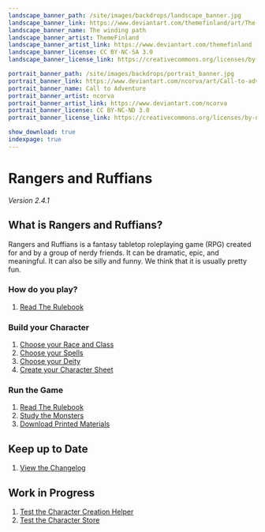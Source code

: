 ```yaml
---
landscape_banner_path: /site/images/backdrops/landscape_banner.jpg
landscape_banner_link: https://www.deviantart.com/themefinland/art/The-winding-path-commission-800945478
landscape_banner_name: The winding path
landscape_banner_artist: ThemeFinland
landscape_banner_artist_link: https://www.deviantart.com/themefinland
landscape_banner_license: CC BY-NC-SA 3.0
landscape_banner_license_link: https://creativecommons.org/licenses/by-nc-sa/3.0/

portrait_banner_path: /site/images/backdrops/portrait_banner.jpg
portrait_banner_link: https://www.deviantart.com/ncorva/art/Call-to-adventure-664775437
portrait_banner_name: Call to Adventure
portrait_banner_artist: ncorva
portrait_banner_artist_link: https://www.deviantart.com/ncorva
portrait_banner_license: CC BY-NC-ND 3.0
portrait_banner_license_link: https://creativecommons.org/licenses/by-nc-nd/3.0/

show_download: true
indexpage: true
---
```

<script type="module">
import {Workbox, messageSW} from 'https://storage.googleapis.com/workbox-cdn/releases/5.1.2/workbox-window.prod.mjs';

function createUIPrompt(opts) {
  if (confirm('Hey, it looks like you have an old version of the RnR site cached. Would you like to update it?')) {
     opts.onAccept()
  }
}

if ('serviceWorker' in navigator) {
  const wb = new Workbox('/service_worker.js');
  console.log("true");
  let registration;

  const showSkipWaitingPrompt = (event) => {
    // `event.wasWaitingBeforeRegister` will be false if this is
    // the first time the updated service worker is waiting.
    // When `event.wasWaitingBeforeRegister` is true, a previously
    // updated service worker is still waiting.
    // You may want to customize the UI prompt accordingly.

    // Assumes your app has some sort of prompt UI element
    // that a user can either accept or reject.
    const prompt = createUIPrompt({
      onAccept: async () => {
        // Assuming the user accepted the update, set up a listener
        // that will reload the page as soon as the previously waiting
        // service worker has taken control.
        wb.addEventListener('controlling', (event) => {
          window.location.reload();
        });

        if (registration && registration.waiting) {
          // Send a message to the waiting service worker,
          // instructing it to activate.
          // Note: for this to work, you have to add a message
          // listener in your service worker. See below.
          messageSW(registration.waiting, {type: 'SKIP_WAITING'});
        }
      },

      onReject: () => {
        prompt.dismiss();
      }
    });
  };

  // Add an event listener to detect when the registered
  // service worker has installed but is waiting to activate.
  wb.addEventListener('waiting', showSkipWaitingPrompt);
  wb.addEventListener('externalwaiting', showSkipWaitingPrompt);

  wb.register().then((r) => registration = r);
}
</script>

# Rangers and Ruffians
_Version 2.4.1_


## What is Rangers and Ruffians?
Rangers and Ruffians
is a fantasy tabletop roleplaying game (RPG) created for and by a group of
nerdy friends. It can be dramatic, epic, and meaningful.
It can also be silly and funny. We think that it is usually pretty fun.

### How do you play?
1. [Read The Rulebook](/site/pages/GENERATED/Rulebook.md)


### Build your Character
1. [Choose your Race and Class](/site/pages/GENERATED/Compendium_of_Character_Creation.md)
2. [Choose your Spells](site/pages/GENERATED/Tome_of_the_Ancients.md)
3. [Choose your Deity](site/pages/GENERATED/Book_of_Lore.md)
4. [Create your Character Sheet](site/pages/character_sheet.html)


### Run the Game
1. [Read The Rulebook](/site/pages/GENERATED/Rulebook.md)
2. [Study the Monsters](site/pages/GENERATED/Book_of_Known_Beasts.md)
3. [Download Printed Materials](site/pages/GENERATED/Printed_Materials.md)


## Keep up to Date
1. [View the Changelog](site/pages/GENERATED/Changelog.md)


## Work in Progress
1. [Test the Character Creation Helper](site/pages/character_creation_helper_page.html)
2. [Test the Character Store](site/pages/character_store.md)

<!-- ### Why Should You Play Rangers and Ruffians?
* __Good for Beginners__
  * Rangers and Ruffians is a great introduction to the world of tabletop gaming. With a simple to understand
    set of rules and easily scalable difficulty, R&R was designed with new players in mind. To this end, R&R
    boasts simple but scalable core mechanics, while removing the complicated bloat that makes other tabletop
    games daunting for beginners.
* __Cheap to Start__
  * All core rules necessary to play Rangers and Ruffians are housed on this site. This keeps the cost of
    entry low, so that you can start playing almost immediately.
* __Constant Updates__
  * Rangers and Ruffians is a passion project, which is constantly receiving new content including new
    classes, races, rules, and tuning.
 -->
